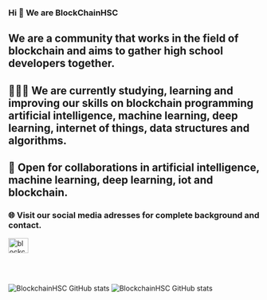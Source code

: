### Hi 👋 We are BlockChainHSC
## We are a community that works in the field of blockchain and aims to gather high school developers together.
## 👨🏽‍💻 We are currently studying, learning and improving our skills on blockchain programming artificial intelligence, machine learning, deep learning, internet of things, data structures and algorithms.
## 🤝 Open for collaborations in artificial intelligence, machine learning, deep learning, iot and blockchain.<h3 align="left">🌐 Visit our social media adresses for complete background and contact.</h3>
<p align="left">
<a href="https://twitter.com/blockchainhsc" target="blank"><img align="center" src="https://raw.githubusercontent.com/rahuldkjain/github-profile-readme-generator/master/src/images/icons/Social/twitter.svg" alt="blockchainhsc" height="30" width="40" /></a>
</p>

<br />
<br />


![BlockchainHSC GitHub stats](https://github-readme-stats.vercel.app/api?username=BlockChainHSC&theme=radical)
![BlockchainHSC GitHub stats](https://github-readme-stats.vercel.app/api?username=BlockchainHSC&theme=radical)

